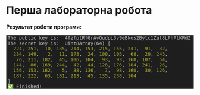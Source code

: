 # Перша лабораторна робота

**Результат роботи програми:**

<p align="center">
  <img src="./img/result.png">
</p>
